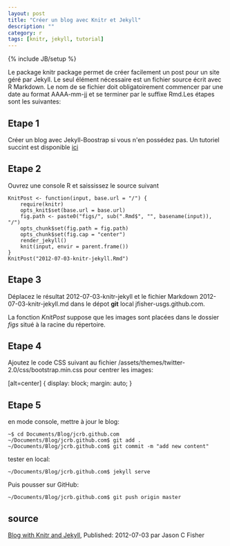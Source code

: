 ```yaml
---
layout: post
title: "Créer un blog avec Knitr et Jekyll"
description: ""
category: r
tags: [knitr, jekyll, tutorial]
---
```

{% include JB/setup %}

Le package knitr package permet de créer facilement un post pour un site géré par Jekyll. Le seul élément nécessaire est un fichier source écrit avec R Markdown.
Le nom de se fichier doit obligatoirement commencer par une date au format AAAA-mm-jj et se terminer par le suffixe Rmd.Les étapes sont les suivantes:

Etape 1
-------
Créer un blog avec Jekyll-Boostrap si vous n'en possédez pas. Un tutoriel succint est disponible [ici](http://jfisher-usgs.github.com/lessons/2012/05/30/jekyll-build-on-windows/)

Etape 2
-------

Ouvrez une console R et saississez le source suivant
```
KnitPost <- function(input, base.url = "/") {
    require(knitr)
    opts_knit$set(base.url = base.url)
    fig.path <- paste0("figs/", sub(".Rmd$", "", basename(input)), "/")
    opts_chunk$set(fig.path = fig.path)
    opts_chunk$set(fig.cap = "center")
    render_jekyll()
    knit(input, envir = parent.frame())
}
KnitPost("2012-07-03-knitr-jekyll.Rmd")
```

Etape 3
--------

Déplacez le résultat 2012-07-03-knitr-jekyll et le fichier Markdown 2012-07-03-knitr-jekyll.md dans le dépot **git** local jfisher-usgs.github.com.

La fonction *KnitPost* suppose que les images sont placées dans le dossier *figs* situé à la racine du répertoire.

Etape 4
--------

Ajoutez le code CSS suivant au fichier /assets/themes/twitter-2.0/css/bootstrap.min.css pour centrer les images:

[alt=center] {
  display: block;
  margin: auto;
}

Etape 5
-------
en mode console, mettre à jour le blog:
```
~$ cd Documents/Blog/jcrb.github.com
~/Documents/Blog/jcrb.github.com$ git add .
~/Documents/Blog/jcrb.github.com$ git commit -m "add new content"
```
tester en local:
```
~/Documents/Blog/jcrb.github.com$ jekyll serve
```
Puis pousser sur GitHub:
```
~/Documents/Blog/jcrb.github.com$ git push origin master
```

source
------
[Blog with Knitr and Jekyll](http://jfisher-usgs.github.io/r/2012/07/03/knitr-jekyll/), 
Published: 2012-07-03 par Jason C Fisher


